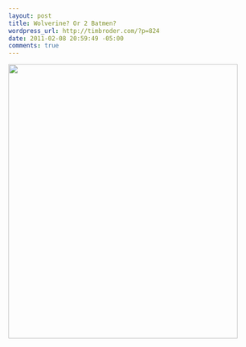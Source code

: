 ```yaml
--- 
layout: post
title: Wolverine? Or 2 Batmen?
wordpress_url: http://timbroder.com/?p=824
date: 2011-02-08 20:59:49 -05:00
comments: true
---
```

<img class="alignnone" title="http://www.igeektrooper.com/wp-content/uploads/2011/02/wolverinebatmen.jpg" src="http://www.igeektrooper.com/wp-content/uploads/2011/02/wolverinebatmen.jpg" alt="" width="456" height="545" />
